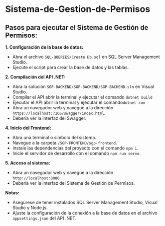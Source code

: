 # Sistema-de-Gestion-de-Permisos
## Pasos para ejecutar el Sistema de Gestión de Permisos:

**1. Configuración de la base de datos:**

- Abra el archivo `SQL-QUERIES/Create Db.sql` en SQL Server Management Studio.
- Ejecute el script para crear la base de datos y las tablas. 

**2. Compilación del API .NET:**

- Abra la solución `SGP-BACKEND/SGP-BACKEND/SGP-BACKEND.sln` en Visual Studio. 
- Compilar el API abrir la terminal y ejecutar el comando `dotnet build`
- Ejecutar el API abrir la terminal y ejecutar el comando`dotnet run`
- Abra un navegador web y navegue a la dirección `https://localhost:7166/swagger/index.html`.
- Debería ver la interfaz del Swagger.

**4. Inicio del Frontend:**

- Abra una terminal o símbolo del sistema.
- Navegue a la carpeta `/SGP-FRONTEND/sgp-frontend`.
- Instale las dependencias del proyecto con el comando `npm i`.
- Inicie el servidor de desarrollo con el comando `npm run serve`.

**5. Acceso al sistema:**

- Abra un navegador web y navegue a la dirección `http://localhost:8080`.
- Debería ver la interfaz del Sistema de Gestión de Permisos.

**Notas:**

- Asegúrese de tener instalados SQL Server Management Studio, Visual Studio y Node.js.
- Ajuste la configuración de la conexión a la base de datos en el archivo `appsettings.json` del API .NET. 
 
